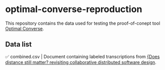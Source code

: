 # optimal-converse-reproduction

This repository contains the data used for testing the proof-of-conept tool [Optimal Converse](https://github.com/ProgrammerMarcus/optimal-converse).

## Data list

✅ combined.csv | Document containing labeled transcriptions from [{Does distance still matter? revisiting collaborative distributed software design](http://dx.doi.org/10.1109/MS.2018.290100920).
